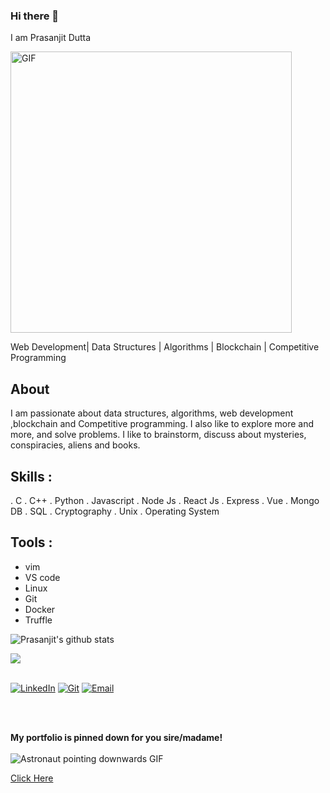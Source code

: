 ### Hi there 👋
I am Prasanjit Dutta

<div style="display:block">
  <img  width="450px" alt="GIF" src="https://media.giphy.com/media/MC6eSuC3yypCU/giphy.gif" />

</div>


Web Development| Data Structures | Algorithms | Blockchain | Competitive Programming

## About 
I am passionate about data structures, algorithms, web development ,blockchain and Competitive programming. I also like to explore more and more, and solve problems. I like to brainstorm, discuss about mysteries, conspiracies, aliens and books.

## Skills :
. C . C++ . Python . Javascript . Node Js . React Js
. Express
. Vue . Mongo DB . SQL . Cryptography . Unix . Operating System
  
## Tools :
- vim
- VS code
- Linux
- Git
- Docker
- Truffle



![Prasanjit's github stats](https://github-readme-stats.vercel.app/api?username=prasanjit101&theme=tokyonight&show_icons=true&hide_border=true)




<img  float="right" src="https://github-readme-stats.vercel.app/api/top-langs/?username=prasanjit101&theme=tokyonight&show_icons=true" />

</p>
</br>
<a href="https://www.linkedin.com/in/prasanjit-dutta-8204b18b/" target="_blank"><img alt="LinkedIn" src="https://img.shields.io/badge/LinkedIn-Prasanjit%20Dutta-blue?style=flat&logo=linkedin"></a>
<a href="https://github.com/prasanjit101" target="_blank"><img alt="Git" src="https://img.shields.io/badge/Git-Prasanjit%20Dutta-blue?style=flat&logo=stackoverflow"></a>
<a href="mailto:2018dib018@gmail.com"><img alt="Email" src="https://img.shields.io/badge/Email-2018dib018@gmail.com-blue?style=flat&logo=gmail"></a>
</p>
</br>

</br>
<p align="left">
<b>My portfolio is pinned down for you sire/madame!</b></br></br>
<img alt="Astronaut pointing downwards GIF" src="https://media.giphy.com/media/Js7cqIkpxFy0bILFFA/giphy.gif">
</p>

<a href="https://drive.google.com/file/d/1ouIrlb30DXvfozT520pteyaoXvkVOeD_/view?usp=sharing">Click Here</a>
